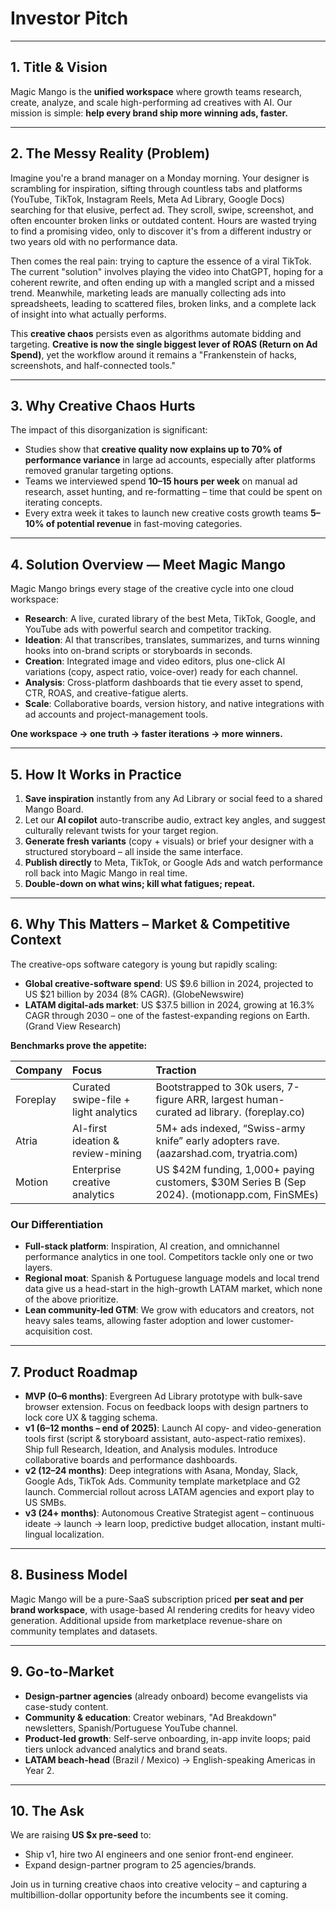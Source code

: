 # Investor Pitch

---

## 1. Title & Vision

Magic Mango is the **unified workspace** where growth teams research, create, analyze, and scale high-performing ad creatives with AI. Our mission is simple: **help every brand ship more winning ads, faster.**

---

## 2. The Messy Reality (Problem)

Imagine you're a brand manager on a Monday morning. Your designer is scrambling for inspiration, sifting through countless tabs and platforms (YouTube, TikTok, Instagram Reels, Meta Ad Library, Google Docs) searching for that elusive, perfect ad. They scroll, swipe, screenshot, and often encounter broken links or outdated content. Hours are wasted trying to find a promising video, only to discover it's from a different industry or two years old with no performance data.

Then comes the real pain: trying to capture the essence of a viral TikTok. The current "solution" involves playing the video into ChatGPT, hoping for a coherent rewrite, and often ending up with a mangled script and a missed trend. Meanwhile, marketing leads are manually collecting ads into spreadsheets, leading to scattered files, broken links, and a complete lack of insight into what actually performs.

This **creative chaos** persists even as algorithms automate bidding and targeting. **Creative is now the single biggest lever of ROAS (Return on Ad Spend)**, yet the workflow around it remains a "Frankenstein of hacks, screenshots, and half-connected tools."

---

## 3. Why Creative Chaos Hurts

The impact of this disorganization is significant:

* Studies show that **creative quality now explains up to 70% of performance variance** in large ad accounts, especially after platforms removed granular targeting options.
* Teams we interviewed spend **10–15 hours per week** on manual ad research, asset hunting, and re-formatting – time that could be spent on iterating concepts.
* Every extra week it takes to launch new creative costs growth teams **5–10% of potential revenue** in fast-moving categories.

---

## 4. Solution Overview — Meet Magic Mango

Magic Mango brings every stage of the creative cycle into one cloud workspace:

* **Research**: A live, curated library of the best Meta, TikTok, Google, and YouTube ads with powerful search and competitor tracking.
* **Ideation**: AI that transcribes, translates, summarizes, and turns winning hooks into on-brand scripts or storyboards in seconds.
* **Creation**: Integrated image and video editors, plus one-click AI variations (copy, aspect ratio, voice-over) ready for each channel.
* **Analysis**: Cross-platform dashboards that tie every asset to spend, CTR, ROAS, and creative-fatigue alerts.
* **Scale**: Collaborative boards, version history, and native integrations with ad accounts and project-management tools.

**One workspace → one truth → faster iterations → more winners.**

---

## 5. How It Works in Practice

1.  **Save inspiration** instantly from any Ad Library or social feed to a shared Mango Board.
2.  Let our **AI copilot** auto-transcribe audio, extract key angles, and suggest culturally relevant twists for your target region.
3.  **Generate fresh variants** (copy + visuals) or brief your designer with a structured storyboard – all inside the same interface.
4.  **Publish directly** to Meta, TikTok, or Google Ads and watch performance roll back into Magic Mango in real time.
5.  **Double-down on what wins; kill what fatigues; repeat.**

---

## 6. Why This Matters – Market & Competitive Context

The creative-ops software category is young but rapidly scaling:

* **Global creative-software spend**: US $9.6 billion in 2024, projected to US $21 billion by 2034 (8% CAGR). (GlobeNewswire)
* **LATAM digital-ads market**: US $37.5 billion in 2024, growing at 16.3% CAGR through 2030 – one of the fastest-expanding regions on Earth. (Grand View Research)

**Benchmarks prove the appetite:**

| Company   | Focus                               | Traction                                                                                                        |
| :-------- | :---------------------------------- | :-------------------------------------------------------------------------------------------------------------- |
| Foreplay  | Curated swipe-file + light analytics | Bootstrapped to 30k users, 7-figure ARR, largest human-curated ad library. (foreplay.co)                          |
| Atria     | AI-first ideation & review-mining   | 5M+ ads indexed, “Swiss-army knife” early adopters rave. (aazarshad.com, tryatria.com)                           |
| Motion    | Enterprise creative analytics       | US $42M funding, 1,000+ paying customers, $30M Series B (Sep 2024). (motionapp.com, FinSMEs)                     |

### Our Differentiation

* **Full-stack platform**: Inspiration, AI creation, and omnichannel performance analytics in one tool. Competitors tackle only one or two layers.
* **Regional moat**: Spanish & Portuguese language models and local trend data give us a head-start in the high-growth LATAM market, which none of the above prioritize.
* **Lean community-led GTM**: We grow with educators and creators, not heavy sales teams, allowing faster adoption and lower customer-acquisition cost.

---

## 7. Product Roadmap

* **MVP (0–6 months)**: Evergreen Ad Library prototype with bulk-save browser extension. Focus on feedback loops with design partners to lock core UX & tagging schema.
* **v1 (6–12 months – end of 2025)**: Launch AI copy- and video-generation tools first (script & storyboard assistant, auto-aspect-ratio remixes). Ship full Research, Ideation, and Analysis modules. Introduce collaborative boards and performance dashboards.
* **v2 (12–24 months)**: Deep integrations with Asana, Monday, Slack, Google Ads, TikTok Ads. Community template marketplace and G2 launch. Commercial rollout across LATAM agencies and export play to US SMBs.
* **v3 (24+ months)**: Autonomous Creative Strategist agent – continuous ideate → launch → learn loop, predictive budget allocation, instant multi-lingual localization.

---

## 8. Business Model

Magic Mango will be a pure-SaaS subscription priced **per seat and per brand workspace**, with usage-based AI rendering credits for heavy video generation. Additional upside from marketplace revenue-share on community templates and datasets.

---

## 9. Go-to-Market

* **Design-partner agencies** (already onboard) become evangelists via case-study content.
* **Community & education**: Creator webinars, "Ad Breakdown" newsletters, Spanish/Portuguese YouTube channel.
* **Product-led growth**: Self-serve onboarding, in-app invite loops; paid tiers unlock advanced analytics and brand seats.
* **LATAM beach-head** (Brazil / Mexico) → English-speaking Americas in Year 2.

---

## 10. The Ask

We are raising **US $x pre-seed** to:

* Ship v1, hire two AI engineers and one senior front-end engineer.
* Expand design-partner program to 25 agencies/brands.

Join us in turning creative chaos into creative velocity – and capturing a multibillion-dollar opportunity before the incumbents see it coming.